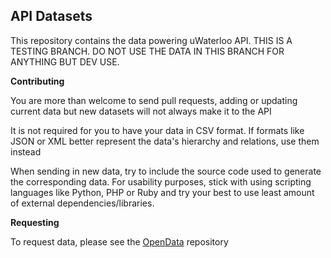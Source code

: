 ## API Datasets

This repository contains the data powering uWaterloo API.
THIS IS A TESTING BRANCH. DO NOT USE THE DATA IN THIS BRANCH FOR ANYTHING BUT DEV USE.

**Contributing**

You are more than welcome to send pull requests, adding or updating current data
but new datasets will not always make it to the API

It is not required for you to have your data in CSV format. If formats like JSON or XML better represent
the data's hierarchy and relations, use them instead

When sending in new data, try to include the source code used to generate the corresponding data. 
For usability purposes, stick with using scripting languages like Python, PHP or Ruby and try your best
to use least amount of external dependencies/libraries.

**Requesting**

To request data, please see the [OpenData](https://github.com/uWaterloo/OpenData/issues) repository
